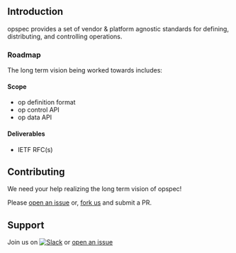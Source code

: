 ## Introduction

opspec provides a set of vendor & platform agnostic standards for
defining, distributing, and controlling operations.

### Roadmap

The long term vision being worked towards includes:

#### Scope

- op definition format
- op control API
- op data API

#### Deliverables

- IETF RFC(s)

## Contributing

We need your help realizing the long term vision of opspec!

Please [open an issue](https://github.com/opspec-io/spec/issues) or,
[fork us](https://github.com/opspec-io/spec#fork-destination-box) and
submit a PR.

## Support

Join us on
[![Slack](https://opctl-slackin.herokuapp.com/badge.svg)](https://opctl-slackin.herokuapp.com/)
or [open an issue](https://github.com/opspec-io/sdk-golang/issues)
